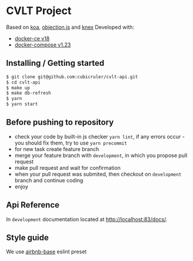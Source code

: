 # CVLT Project
Based on [koa](https://koajs.com/), [objection.js](https://vincit.github.io/objection.js/) and [knex](https://knexjs.org/)
Developed with:
- [docker-ce v18](https://docs.docker.com/)
- [docker-compose v1.23](https://github.com/docker/compose/releases)

## Installing / Getting started


```bash
$ git clone git@github.com:cubicruler/cvlt-api.git
$ cd cvlt-api
$ make up
$ make db-refresh
$ yarn
$ yarn start
```


## Before pushing to repository
- check your code by built-in js checker `yarn lint`, if any errors occur - you should fix them, try to use `yarn precommit`
- for new task create feature branch
- merge your feature branch with `development`, in which you propose pull request
- make pull request and wait for confirmation
- when your pull request was submited, then checkout on `development` branch and continue coding
- enjoy

## Api Reference
In `development` documentation located at [http://localhost:83/docs/](http://localhost:83/docs/).

## Style guide
We use [airbnb-base](https://www.npmjs.com/package/eslint-config-airbnb-base) eslint preset
